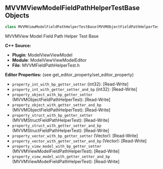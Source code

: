 ## MVVMViewModelFieldPathHelperTestBase Objects

```python
class MVVMViewModelFieldPathHelperTestBase(MVVMObjectFieldPathHelperTest)
```

MVVMView Model Field Path Helper Test Base

**C++ Source:**

- **Plugin**: ModelViewViewModel
- **Module**: ModelViewViewModelEditor
- **File**: MVVMFieldPathHelperTest.h

**Editor Properties:** (see get_editor_property/set_editor_property)

- ``property_int_with_bp_getter_setter`` (int32):  [Read-Write]
- ``property_int_with_getter_setter_and_bp`` (int32):  [Read-Write]
- ``property_object_with_bp_getter_setter`` (MVVMObjectFieldPathHelperTest):  [Read-Write]
- ``property_object_with_getter_setter_and_bp`` (MVVMObjectFieldPathHelperTest):  [Read-Write]
- ``property_struct_with_bp_getter_setter`` (MVVMStructFieldPathHelperTest):  [Read-Write]
- ``property_struct_with_getter_setter_and_bp`` (MVVMStructFieldPathHelperTest):  [Read-Write]
- ``property_vector_with_bp_getter_setter`` (Vector):  [Read-Write]
- ``property_vector_with_getter_setter_and_bp`` (Vector):  [Read-Write]
- ``property_view_model_with_bp_getter_setter`` (MVVMViewModelFieldPathHelperTest):  [Read-Write]
- ``property_view_model_with_getter_setter_and_bp`` (MVVMViewModelFieldPathHelperTest):  [Read-Write]

<a id="unreal.MVVMViewModelFieldPathHelperTest"></a>